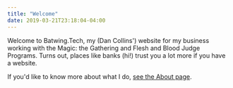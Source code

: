 ```yaml
---
title: "Welcome"
date: 2019-03-21T23:18:04-04:00
---
```


Welcome to Batwing.Tech, my (Dan Collins') website for my business working with
the Magic: the Gathering and Flesh and Blood Judge Programs. Turns out, places
like banks (hi!) trust you a lot more if you have a website.

If you'd like to know more about what I do, [see the About page](/about/).

<!--more-->

